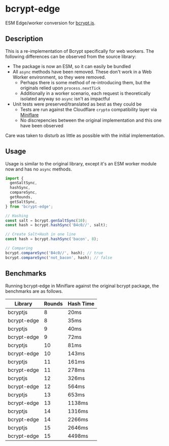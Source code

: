 # bcrypt-edge

ESM Edge/worker conversion for [bcrypt.js](https://github.com/dcodeIO/bcrypt.js).

## Description

This is a re-implementation of Bcrypt specifically for web workers. The following differences can be observed from the source library:

- The package is now an ESM, so it can easily be bundled
- All `async` methods have been removed. These don't work in a Web Worker environment, so they were removed.
  - Perhaps there is some method of re-introducing them, but the originals relied upon `process.nextTick`
  - Additionally in a worker scenario, each request is theoretically isolated anyway so `async` isn't as impactful
- Unit tests were preserved/translated as best as they could be
  - Tests are run against the Cloudflare `crypto` compatibility layer via [Miniflare](https://github.com/cloudflare/miniflare)
  - No discrepencies between the original implementation and this one have been observed

Care was taken to disturb as little as possible with the initial implementation.

## Usage

Usage is similar to the original library, except it's an ESM worker module now and has no `async` methods.

```ts
import {
  genSaltSync,
  hashSync,
  compareSync,
  getRounds,
  getSaltSync,
} from 'bcrypt-edge';

// Hashing
const salt = bcrypt.genSaltSync(10);
const hash = bcrypt.hashSync('B4c0//', salt);

// Create Salt+Hash in one line
const hash = bcrypt.hashSync('bacon', 8);

// Comparing
bcrypt.compareSync('B4c0//', hash); // true
bcrypt.compareSync('not_bacon', hash); // false
```

## Benchmarks

Running bcrypt-edge in Miniflare against the original bcrypt package, the benchmarks are as follows.

| Library     | Rounds | Hash Time |
| ----------- | ------ | --------- |
| bcryptjs    | 8      | 20ms      |
| bcrypt-edge | 8      | 35ms      |
| bcryptjs    | 9      | 40ms      |
| bcrypt-edge | 9      | 72ms      |
| bcryptjs    | 10     | 81ms      |
| bcrypt-edge | 10     | 143ms     |
| bcryptjs    | 11     | 161ms     |
| bcrypt-edge | 11     | 278ms     |
| bcryptjs    | 12     | 326ms     |
| bcrypt-edge | 12     | 564ms     |
| bcryptjs    | 13     | 653ms     |
| bcrypt-edge | 13     | 1138ms    |
| bcryptjs    | 14     | 1316ms    |
| bcrypt-edge | 14     | 2266ms    |
| bcryptjs    | 15     | 2646ms    |
| bcrypt-edge | 15     | 4498ms    |
